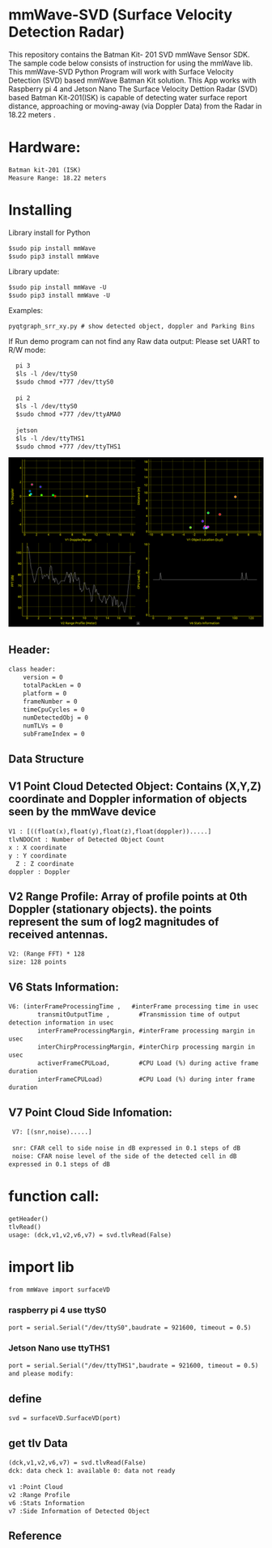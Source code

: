 # mmWave-SVD (Surface Velocity Detection Radar)
This repository contains the Batman Kit- 201 SVD mmWave Sensor SDK. 
The sample code below consists of instruction for using the mmWave lib.
This mmWave-SVD Python Program will work with Surface Velocity Detection (SVD) based mmWave Batman Kit solution.
This App works with Raspberry pi 4 and Jetson Nano
The Surface Velocity Dettion Radar (SVD) based Batman Kit-201(ISK)  is capable of detecting water surface report distance, approaching or moving-away 
(via Doppler Data) from the Radar in 18.22 meters .

# Hardware:
    Batman kit-201 (ISK)
    Measure Range: 18.22 meters
    
# Installing

Library install for Python

    $sudo pip install mmWave
    $sudo pip3 install mmWave

Library update:

    $sudo pip install mmWave -U
    $sudo pip3 install mmWave -U

Examples:

    pyqtgraph_srr_xy.py # show detected object, doppler and Parking Bins
    
If Run demo program can not find any Raw data output:
      Please set UART to R/W mode: 
      
      pi 3
      $ls -l /dev/ttyS0
      $sudo chmod +777 /dev/ttyS0
      
      pi 2 
      $ls -l /dev/ttyS0
      $sudo chmod +777 /dev/ttyAMA0
      
      jetson
      $ls -l /dev/ttyTHS1
      $sudo chmod +777 /dev/ttyTHS1
    
![MainMenu 1](https://github.com/bigheadG/imageDir/blob/master/svd.png)
    
## Header:

    class header:
        version = 0
        totalPackLen = 0
        platform = 0
        frameNumber = 0
        timeCpuCycles = 0
        numDetectedObj = 0
        numTLVs = 0
        subFrameIndex = 0

## Data Structure

## V1 Point Cloud Detected Object: Contains (X,Y,Z) coordinate and Doppler information of objects seen by the mmWave device
    
    V1 : [((float(x),float(y),float(z),float(doppler)).....]
	tlvNDOCnt : Number of Detected Object Count
	x : X coordinate 
	y : Y coordinate
      Z : Z coordinate 	
	doppler : Doppler
	
	
## V2 Range Profile: Array of profile points at 0th Doppler (stationary objects). the points represent the sum of log2 magnitudes of received antennas.
    
	V2: (Range FFT) * 128
	size: 128 points  


## V6 Stats Information:

	V6: (interFrameProcessingTime ,   #interFrame processing time in usec
            transmitOutputTime ,        #Transmission time of output detection information in usec
            interFrameProcessingMargin, #interFrame processing margin in usec
            interChirpProcessingMargin, #interChirp processing margin in usec
            activerFrameCPULoad,        #CPU Load (%) during active frame duration
            interFrameCPULoad)          #CPU Load (%) during inter frame duration
	
		
## V7 Point Cloud Side Infomation:
    
     V7: [(snr,noise).....]
     
     snr: CFAR cell to side noise in dB expressed in 0.1 steps of dB
     noise: CFAR noise level of the side of the detected cell in dB expressed in 0.1 steps of dB
			
# function call:
	 
	getHeader()
	tlvRead()
	usage: (dck,v1,v2,v6,v7) = svd.tlvRead(False)
		    

# import lib

    from mmWave import surfaceVD

  ### raspberry pi 4 use ttyS0
    port = serial.Serial("/dev/ttyS0",baudrate = 921600, timeout = 0.5)

    
  ### Jetson Nano use ttyTHS1
  	port = serial.Serial("/dev/ttyTHS1",baudrate = 921600, timeout = 0.5)
	and please modify: 
	

## define

    svd = surfaceVD.SurfaceVD(port)

## get tlv Data

    (dck,v1,v2,v6,v7) = svd.tlvRead(False)
    dck: data check 1: available 0: data not ready

    v1 :Point Cloud
    v2 :Range Profile
    v6 :Stats Information
    v7 :Side Information of Detected Object

## Reference



